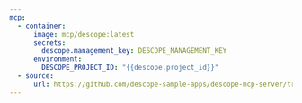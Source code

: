 ```yaml
---
mcp:
  - container:
      image: mcp/descope:latest
      secrets:
        descope.management_key: DESCOPE_MANAGEMENT_KEY
      environment:
        DESCOPE_PROJECT_ID: "{{descope.project_id}}"
  - source:
      url: https://github.com/descope-sample-apps/descope-mcp-server/tree/main
---
```

